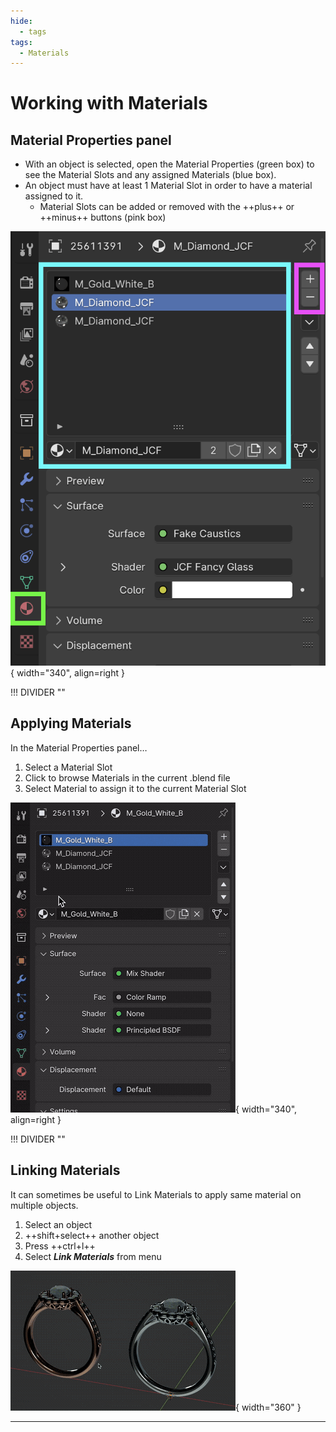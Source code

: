```yaml
---
hide:
  - tags
tags:
  - Materials
---
```


# **Working with Materials**

## **Material Properties panel**

<div class="grid" markdown>

- With an object is selected, open the Material Properties (green box) to see the Material Slots and any assigned Materials (blue box).
- An object must have at least 1 Material Slot in order to have a material assigned to it.
    - Material Slots can be added or removed with the ++plus++ or ++minus++ buttons (pink box)

![Material Properties panel](../media/MaterialProperties.png){ width="340", align=right }

</div>


!!! DIVIDER ""


## **Applying Materials**

In the Material Properties panel…

<div class="grid" markdown>

1. Select a Material Slot
1. Click to browse Materials in the current .blend file
1. Select Material to assign it to the current Material Slot


![Select New Material](../media/SelectNewMaterial.gif){ width="340", align=right }

</div>


!!! DIVIDER ""


## **Linking Materials**

It can sometimes be useful to Link Materials to apply same material on multiple objects.

<div class="grid" markdown>

1. Select an object
1. ++shift+select++ another object
1. Press ++ctrl+l++
1. Select ***Link Materials*** from menu

![Link Materials](../media/LinkMaterials.gif){ width="360" }

</div>


---
